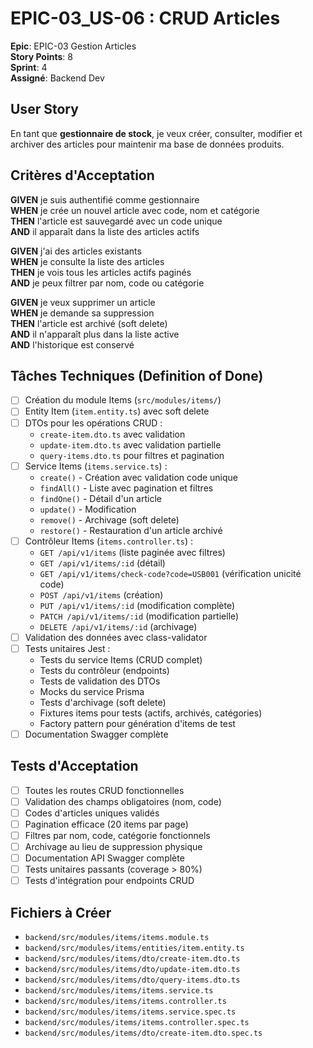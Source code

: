 # EPIC-03_US-06 : CRUD Articles

**Epic**: EPIC-03 Gestion Articles  
**Story Points**: 8  
**Sprint**: 4  
**Assigné**: Backend Dev  

## User Story

En tant que **gestionnaire de stock**, je veux créer, consulter, modifier et archiver des articles pour maintenir ma base de données produits.

## Critères d'Acceptation

**GIVEN** je suis authentifié comme gestionnaire  
**WHEN** je crée un nouvel article avec code, nom et catégorie  
**THEN** l'article est sauvegardé avec un code unique  
**AND** il apparaît dans la liste des articles actifs  

**GIVEN** j'ai des articles existants  
**WHEN** je consulte la liste des articles  
**THEN** je vois tous les articles actifs paginés  
**AND** je peux filtrer par nom, code ou catégorie  

**GIVEN** je veux supprimer un article  
**WHEN** je demande sa suppression  
**THEN** l'article est archivé (soft delete)  
**AND** il n'apparaît plus dans la liste active  
**AND** l'historique est conservé  

## Tâches Techniques (Definition of Done)

- [ ] Création du module Items (`src/modules/items/`)
- [ ] Entity Item (`item.entity.ts`) avec soft delete
- [ ] DTOs pour les opérations CRUD :
  - `create-item.dto.ts` avec validation
  - `update-item.dto.ts` avec validation partielle
  - `query-items.dto.ts` pour filtres et pagination
- [ ] Service Items (`items.service.ts`) :
  - `create()` - Création avec validation code unique
  - `findAll()` - Liste avec pagination et filtres
  - `findOne()` - Détail d'un article
  - `update()` - Modification
  - `remove()` - Archivage (soft delete)
  - `restore()` - Restauration d'un article archivé
- [ ] Contrôleur Items (`items.controller.ts`) :
  - `GET /api/v1/items` (liste paginée avec filtres)
  - `GET /api/v1/items/:id` (détail)
  - `GET /api/v1/items/check-code?code=USB001` (vérification unicité code)
  - `POST /api/v1/items` (création)
  - `PUT /api/v1/items/:id` (modification complète)
  - `PATCH /api/v1/items/:id` (modification partielle)
  - `DELETE /api/v1/items/:id` (archivage)
- [ ] Validation des données avec class-validator
- [ ] Tests unitaires Jest :
  - Tests du service Items (CRUD complet)
  - Tests du contrôleur (endpoints)
  - Tests de validation des DTOs
  - Mocks du service Prisma
  - Tests d'archivage (soft delete)
  - Fixtures items pour tests (actifs, archivés, catégories)
  - Factory pattern pour génération d'items de test
- [ ] Documentation Swagger complète

## Tests d'Acceptation

- [ ] Toutes les routes CRUD fonctionnelles
- [ ] Validation des champs obligatoires (nom, code)
- [ ] Codes d'articles uniques validés
- [ ] Pagination efficace (20 items par page)
- [ ] Filtres par nom, code, catégorie fonctionnels
- [ ] Archivage au lieu de suppression physique
- [ ] Documentation API Swagger complète
- [ ] Tests unitaires passants (coverage > 80%)
- [ ] Tests d'intégration pour endpoints CRUD

## Fichiers à Créer

- `backend/src/modules/items/items.module.ts`
- `backend/src/modules/items/entities/item.entity.ts`
- `backend/src/modules/items/dto/create-item.dto.ts`
- `backend/src/modules/items/dto/update-item.dto.ts`
- `backend/src/modules/items/dto/query-items.dto.ts`
- `backend/src/modules/items/items.service.ts`
- `backend/src/modules/items/items.controller.ts`
- `backend/src/modules/items/items.service.spec.ts`
- `backend/src/modules/items/items.controller.spec.ts`
- `backend/src/modules/items/dto/create-item.dto.spec.ts`